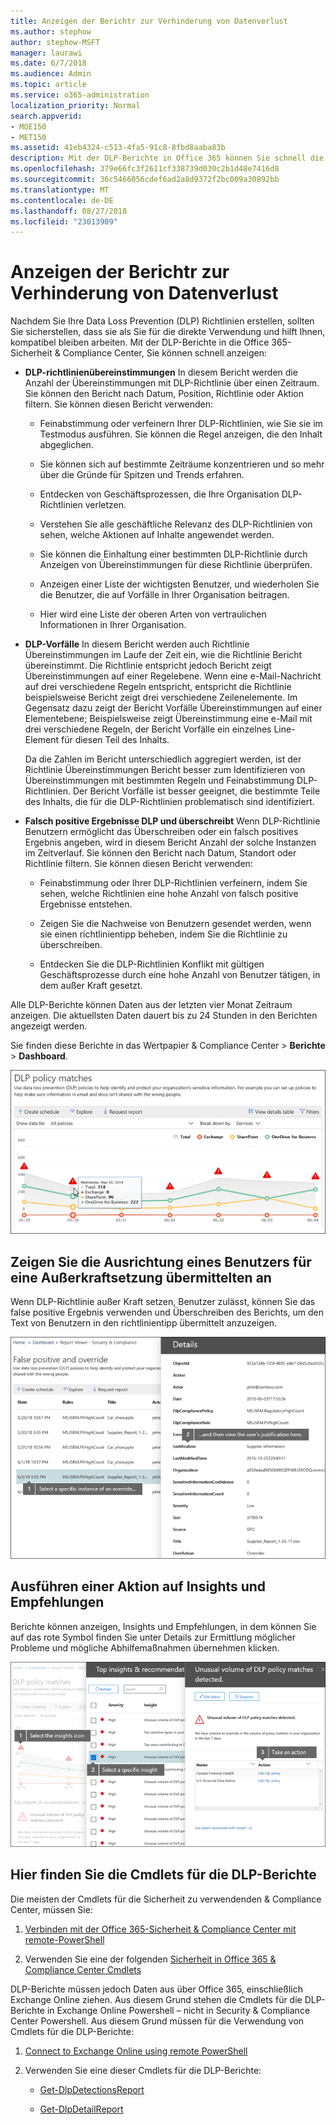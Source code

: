 ```yaml
---
title: Anzeigen der Berichtr zur Verhinderung von Datenverlust
ms.author: stephow
author: stephow-MSFT
manager: laurawi
ms.date: 6/7/2018
ms.audience: Admin
ms.topic: article
ms.service: o365-administration
localization_priority: Normal
search.appverid:
- MOE150
- MET150
ms.assetid: 41eb4324-c513-4fa5-91c8-8fbd8aaba83b
description: Mit der DLP-Berichte in Office 365 können Sie schnell die Anzahl der DLP-Richtlinie entspricht, überschreibt oder falsch positive Ergebnisse anzeigen; sehen Sie, ob sie über einen Zeitraum nach oben oder unten Trend sind; Filtern Sie den Bericht auf unterschiedliche Weise. und weitere Details durch Auswählen eines Punkts in einer Zeile im Diagramm anzeigen.
ms.openlocfilehash: 379e66fc3f2611cf338739d030c2b1d48e7416d8
ms.sourcegitcommit: 36c5466056cdef6ad2a8d9372f2bc009a30892bb
ms.translationtype: MT
ms.contentlocale: de-DE
ms.lasthandoff: 08/27/2018
ms.locfileid: "23013909"
---
```

# <a name="view-the-reports-for-data-loss-prevention"></a>Anzeigen der Berichtr zur Verhinderung von Datenverlust

Nachdem Sie Ihre Data Loss Prevention (DLP) Richtlinien erstellen, sollten Sie sicherstellen, dass sie als Sie für die direkte Verwendung und hilft Ihnen, kompatibel bleiben arbeiten. Mit der DLP-Berichte in die Office 365-Sicherheit &amp; Compliance Center, Sie können schnell anzeigen:
  
- **DLP-richtlinienübereinstimmungen** In diesem Bericht werden die Anzahl der Übereinstimmungen mit DLP-Richtlinie über einen Zeitraum. Sie können den Bericht nach Datum, Position, Richtlinie oder Aktion filtern. Sie können diesen Bericht verwenden: 
    
  - Feinabstimmung oder verfeinern Ihrer DLP-Richtlinien, wie Sie sie im Testmodus ausführen. Sie können die Regel anzeigen, die den Inhalt abgeglichen.
    
  - Sie können sich auf bestimmte Zeiträume konzentrieren und so mehr über die Gründe für Spitzen und Trends erfahren.
    
  - Entdecken von Geschäftsprozessen, die Ihre Organisation DLP-Richtlinien verletzen.
    
  - Verstehen Sie alle geschäftliche Relevanz des DLP-Richtlinien von sehen, welche Aktionen auf Inhalte angewendet werden.
    
  - Sie können die Einhaltung einer bestimmten DLP-Richtlinie durch Anzeigen von Übereinstimmungen für diese Richtlinie überprüfen.
    
  - Anzeigen einer Liste der wichtigsten Benutzer, und wiederholen Sie die Benutzer, die auf Vorfälle in Ihrer Organisation beitragen.
    
  - Hier wird eine Liste der oberen Arten von vertraulichen Informationen in Ihrer Organisation.
    
- **DLP-Vorfälle** In diesem Bericht werden auch Richtlinie Übereinstimmungen im Laufe der Zeit ein, wie die Richtlinie Bericht übereinstimmt. Die Richtlinie entspricht jedoch Bericht zeigt Übereinstimmungen auf einer Regelebene. Wenn eine e-Mail-Nachricht auf drei verschiedene Regeln entspricht, entspricht die Richtlinie beispielsweise Bericht zeigt drei verschiedene Zeilenelemente. Im Gegensatz dazu zeigt der Bericht Vorfälle Übereinstimmungen auf einer Elementebene; Beispielsweise zeigt Übereinstimmung eine e-Mail mit drei verschiedene Regeln, der Bericht Vorfälle ein einzelnes Line-Element für diesen Teil des Inhalts. 
    
  Da die Zahlen im Bericht unterschiedlich aggregiert werden, ist der Richtlinie Übereinstimmungen Bericht besser zum Identifizieren von Übereinstimmungen mit bestimmten Regeln und Feinabstimmung DLP-Richtlinien. Der Bericht Vorfälle ist besser geeignet, die bestimmte Teile des Inhalts, die für die DLP-Richtlinien problematisch sind identifiziert.
    
- **Falsch positive Ergebnisse DLP und überschreibt** Wenn DLP-Richtlinie Benutzern ermöglicht das Überschreiben oder ein falsch positives Ergebnis angeben, wird in diesem Bericht Anzahl der solche Instanzen im Zeitverlauf. Sie können den Bericht nach Datum, Standort oder Richtlinie filtern. Sie können diesen Bericht verwenden: 
    
  - Feinabstimmung oder Ihrer DLP-Richtlinien verfeinern, indem Sie sehen, welche Richtlinien eine hohe Anzahl von falsch positive Ergebnisse entstehen.
    
  - Zeigen Sie die Nachweise von Benutzern gesendet werden, wenn sie einen richtlinientipp beheben, indem Sie die Richtlinie zu überschreiben.
    
  - Entdecken Sie die DLP-Richtlinien Konflikt mit gültigen Geschäftsprozesse durch eine hohe Anzahl von Benutzer tätigen, in dem außer Kraft gesetzt.
    
Alle DLP-Berichte können Daten aus der letzten vier Monat Zeitraum anzeigen. Die aktuellsten Daten dauert bis zu 24 Stunden in den Berichten angezeigt werden.
  
Sie finden diese Berichte in das Wertpapier &amp; Compliance Center \> **Berichte** \> **Dashboard**.
  
![DLP-richtlinienübereinstimmungen Bericht](media/117d20c9-d379-403f-ad68-1f5cd6c4e5cf.png)
  
## <a name="view-the-justification-submitted-by-a-user-for-an-override"></a>Zeigen Sie die Ausrichtung eines Benutzers für eine Außerkraftsetzung übermittelten an

Wenn DLP-Richtlinie außer Kraft setzen, Benutzer zulässt, können Sie das false positive Ergebnis verwenden und Überschreiben des Berichts, um den Text von Benutzern in den richtlinientipp übermittelt anzuzeigen.
  
![Begründung Feld in den Details der DLP falsch positives Ergebnis und Außerkraftsetzung Bericht](media/e11e3126-026d-4e77-a16d-74a0686d1fa3.png)
  
## <a name="take-action-on-insights-and-recommendations"></a>Ausführen einer Aktion auf Insights und Empfehlungen

Berichte können anzeigen, Insights und Empfehlungen, in dem können Sie auf das rote Symbol finden Sie unter Details zur Ermittlung möglicher Probleme und mögliche Abhilfemaßnahmen übernehmen klicken.
  
![Durch Klicken auf ein Insights-Symbol, um Details und Aktionen finden Sie unter](media/51782036-7299-4960-8175-75c2b1637159.png)
  
## <a name="find-the-cmdlets-for-the-dlp-reports"></a>Hier finden Sie die Cmdlets für die DLP-Berichte

Die meisten der Cmdlets für die Sicherheit zu verwendenden &amp; Compliance Center, müssen Sie:
  
1. [Verbinden mit der Office 365-Sicherheit &amp; Compliance Center mit remote-PowerShell](http://go.microsoft.com/fwlink/?LinkID=799771&amp;clcid=0x409)
    
2. Verwenden Sie eine der folgenden [Sicherheit in Office 365 &amp; Compliance Center Cmdlets](http://go.microsoft.com/fwlink/?LinkID=799772&amp;clcid=0x409)
    
DLP-Berichte müssen jedoch Daten aus über Office 365, einschließlich Exchange Online ziehen. Aus diesem Grund stehen die Cmdlets für die DLP-Berichte in Exchange Online Powershell – nicht in Security &amp; Compliance Center Powershell. Aus diesem Grund müssen für die Verwendung von Cmdlets für die DLP-Berichte:
  
1. [Connect to Exchange Online using remote PowerShell](http://go.microsoft.com/fwlink/?LinkID=799773&amp;clcid=0x409)
    
2. Verwenden Sie eine dieser Cmdlets für die DLP-Berichte:
    
      - [Get-DlpDetectionsReport](http://go.microsoft.com/fwlink/?LinkID=799774&amp;clcid=0x409)
    
      - [Get-DlpDetailReport](http://go.microsoft.com/fwlink/?LinkID=799775&amp;clcid=0x409)
    

